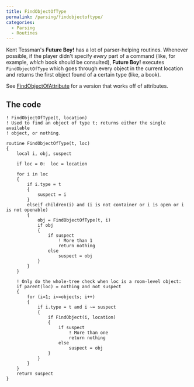 ```yaml
---
title: FindObjectOfType
permalink: /parsing/findobjectoftype/
categories: 
  - Parsing
  - Routines
---
```


Kent Tessman's **Future Boy!** has a lot of parser-helping routines.
Whenever possible, if the player didn't specify *every* part of a
command (like, for example, *which* book should be consulted), **Future
Boy!** executes `FindObjectOfType` which goes through every object in
the current location and returns the first object found of a certain
type (like, a book).

See [FindObjectOfAttribute](parsing/findobjectofattribute/) for a
version that works off of attributes.

## The code

    ! FindObjectOfType(t, location)
    ! Used to find an object of type t; returns either the single available
    ! object, or nothing.

    routine FindObjectOfType(t, loc)
    {
        local i, obj, suspect

        if loc = 0:  loc = location

        for i in loc
        {
            if i.type = t
            {
                suspect = i
            }
            elseif children(i) and (i is not container or i is open or i is not openable)
            {
                obj = FindObjectOfType(t, i)
                if obj
                {
                    if suspect
                        ! More than 1
                        return nothing
                    else
                        suspect = obj
                }
            }
        }

        ! Only do the whole-tree check when loc is a room-level object:
        if parent(loc) = nothing and not suspect
        {
            for (i=1; i<=objects; i++)
            {
                if i.type = t and i ~= suspect
                {
                    if FindObject(i, location)
                    {
                        if suspect
                            ! More than one
                            return nothing
                        else
                            suspect = obj
                    }
                }
            }
        }
        return suspect
    }
